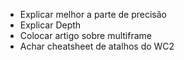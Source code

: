 - Explicar melhor a parte de precisão
- Explicar Depth
- Colocar artigo sobre multiframe
- Achar cheatsheet de atalhos do WC2
